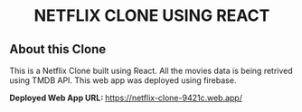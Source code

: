 <div align="center">

# NETFLIX CLONE USING REACT

</div>

## About this Clone

This is a Netflix Clone built using React. All the movies data is being retrived using TMDB API. This web app was deployed using firebase.

<b>Deployed Web App URL: </b>https://netflix-clone-9421c.web.app/
